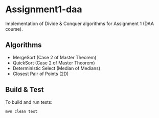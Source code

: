 # Assignment1-daa

Implementation of Divide & Conquer algorithms for Assignment 1 (DAA course).

## Algorithms
- MergeSort (Case 2 of Master Theorem)
- QuickSort (Case 2 of Master Theorem)
- Deterministic Select (Median of Medians)
- Closest Pair of Points (2D)

## Build & Test
To build and run tests:
```bash
mvn clean test
